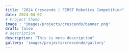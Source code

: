 ```yaml
---
title: "2024 Crescendo | FIRST Robotics Competition"
date: 2024-04-07
# Project thumb
image : "images/projects/crescendo/banner.png"
draft: false
# description
description: "This is meta description"
gallery: 'images/projects/crescendo/gallery'
---
```


